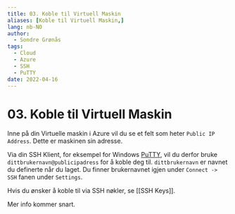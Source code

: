 ```yaml
---
title: 03. Koble til Virtuell Maskin
aliases: [Koble til Virtuell Maskin,]
lang: nb-NO
author:
  - Sondre Grønås
tags:
  - Cloud
  - Azure
  - SSH
  - PuTTY
date: 2022-04-16
---
```

# 03. Koble til Virtuell Maskin
Inne på din Virtuelle maskin i Azure vil du se et felt som heter `Public IP Address`. Dette er maskinen sin adresse.

Via din SSH Klient, for eksempel for Windows [PuTTY](https://www.putty.org/), vil du derfor bruke `dittbrukernavn@publicipadress` for å koble deg til. `dittbrukernavn` er navnet du definerte når du laget. Du finner brukernavnet igjen under `Connect -> SSH` fanen under `Settings`.

Hvis du ønsker å koble til via SSH nøkler, se [[SSH Keys]].

Mer info kommer snart.